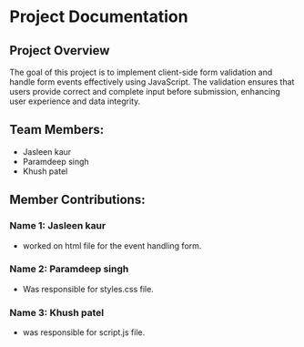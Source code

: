 # Project Documentation

## Project Overview

The goal of this project is to implement client-side form validation and handle form events effectively using JavaScript. The validation ensures that users provide correct and complete input before submission, enhancing user experience and data integrity.

## Team Members:

-   Jasleen kaur 
-   Paramdeep singh
-   Khush patel 

## Member Contributions:

### Name 1: Jasleen kaur 

-   worked on html file for the event handling form.

### Name 2: Paramdeep singh 

-   Was responsible for styles.css file.
### Name 3: Khush patel 

-   was responsible for script.js file. 